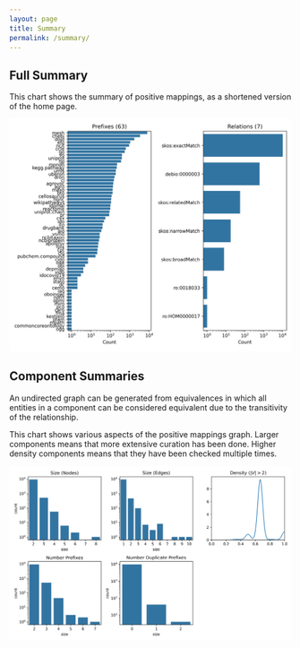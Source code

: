 ```yaml
---
layout: page
title: Summary
permalink: /summary/
---
```


## Full Summary

This chart shows the summary of positive mappings, as a shortened version of the
home page.

<img src="https://raw.githubusercontent.com/biopragmatics/biomappings/master/docs/img/summary.png" alt="Summary"/>

## Component Summaries

An undirected graph can be generated from equivalences in which all entities in
a component can be considered equivalent due to the transitivity of the
relationship.

This chart shows various aspects of the positive mappings graph. Larger
components means that more extensive curation has been done. Higher density
components means that they have been checked multiple times.

<img src="https://raw.githubusercontent.com/biopragmatics/biomappings/master/docs/img/components.png" alt="Component Summary"/>

